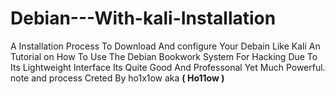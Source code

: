 # Debian---With-kali-Installation
A  Installation Process To Download And configure Your Debain Like Kali An Tutorial on
How To Use The Debian Bookwork System For Hacking Due To Its  Lightweight Interface Its Quite Good And Professonal Yet Much Powerful.
note and process Creted By ho1x1ow aka <b>( Ho11ow )</b>
